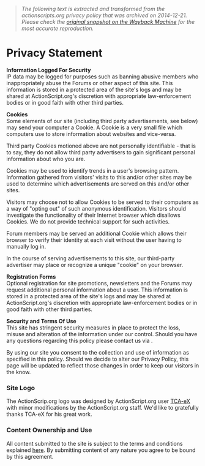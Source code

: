 > *The following text is extracted and transformed from the actionscripts.org privacy policy that was archived on 2014-12-21. Please check the [original snapshot on the Wayback Machine](https://web.archive.org/web/20141221071605id_/http%3A//actionscript.org/resources/pages/Privacy-Statement) for the most accurate reproduction.*

# Privacy Statement

**Information Logged For Security**   
IP data may be logged for purposes such as banning abusive members who inappropriately abuse the Forums or other aspect of this site. This information is stored in a protected area of the site's logs and may be shared at ActionScript.org's discretion with appropriate law-enforcement bodies or in good faith with other third parties. 

**Cookies**   
Some elements of our site (including third party advertisements, see below) may send your computer a Cookie. A Cookie is a very small file which computers use to store information about websites and vice-versa.

Third party Cookies motioned above are not personally identifiable - that is to say, they do not allow third party advertisers to gain significant personal information about who you are.

Cookies may be used to identify trends in a user's browsing pattern. Information gathered from visitors' visits to this and/or other sites may be used to determine which advertisements are served on this and/or other sites.

Visitors may choose not to allow Cookies to be served to their computers as a way of "opting out" of such anonymous identification. Visitors should investigate the functionality of their Internet browser which disallows Cookies. We do not provide technical support for such activities.

Forum members may be served an additional Cookie which allows their browser to verify their identity at each visit without the user having to manually log in.

In the course of serving advertisements to this site, our third-party advertiser may place or recognize a unique "cookie" on your browser.

**Registration Forms**   
Optional registration for site promotions, newsletters and the Forums may request additional personal information about a user. This information is stored in a protected area of the site's logs and may be shared at ActionScript.org's discretion with appropriate law-enforcement bodies or in good faith with other third parties. 

**Security and Terms Of Use**   
This site has stringent security measures in place to protect the loss, misuse and alteration of the information under our control. Should you have any questions regarding this policy please contact us via .

By using our site you consent to the collection and use of information as specified in this policy. Should we decide to alter our Privacy Policy, this page will be updated to reflect those changes in order to keep our visitors in the know.

### Site Logo

The ActionScrip.org logo was designed by ActionScript.org user [TCA-eX](http://www.tca-ex.tk/) with minor modifications by the ActionScript.org staff. We'd like to gratefully thanks TCA-eX for his great work.

### Content Ownership and Use

All content submitted to the site is subject to the terms and conditions explained [here](http://www.actionscript.org/resources/authors/register). By submitting content of any nature you agree to be bound by this agreement.  

